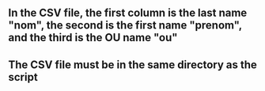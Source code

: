 ## In the CSV file, the first column is the last name "nom", the second is the first name "prenom", and the third is the OU name "ou"
## The CSV file must be in the same directory as the script
